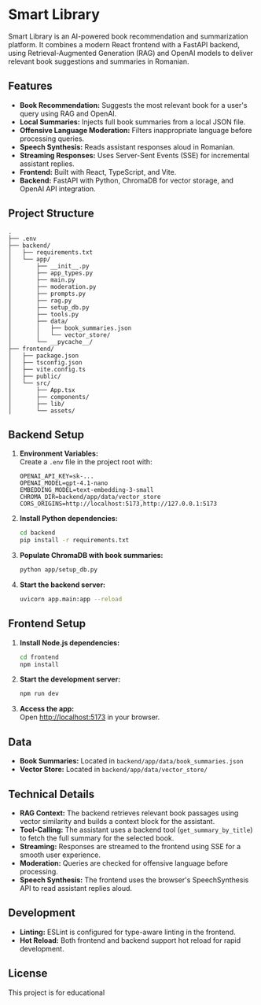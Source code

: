 # Smart Library

Smart Library is an AI-powered book recommendation and summarization platform. It combines a modern React frontend with a FastAPI backend, using Retrieval-Augmented Generation (RAG) and OpenAI models to deliver relevant book suggestions and summaries in Romanian.

## Features

- **Book Recommendation:** Suggests the most relevant book for a user's query using RAG and OpenAI.
- **Local Summaries:** Injects full book summaries from a local JSON file.
- **Offensive Language Moderation:** Filters inappropriate language before processing queries.
- **Speech Synthesis:** Reads assistant responses aloud in Romanian.
- **Streaming Responses:** Uses Server-Sent Events (SSE) for incremental assistant replies.
- **Frontend:** Built with React, TypeScript, and Vite.
- **Backend:** FastAPI with Python, ChromaDB for vector storage, and OpenAI API integration.

## Project Structure

```
.
├── .env
├── backend/
│   ├── requirements.txt
│   └── app/
│       ├── __init__.py
│       ├── app_types.py
│       ├── main.py
│       ├── moderation.py
│       ├── prompts.py
│       ├── rag.py
│       ├── setup_db.py
│       ├── tools.py
│       ├── data/
│       │   ├── book_summaries.json
│       │   └── vector_store/
│       └── __pycache__/
├── frontend/
│   ├── package.json
│   ├── tsconfig.json
│   ├── vite.config.ts
│   ├── public/
│   └── src/
│       ├── App.tsx
│       ├── components/
│       ├── lib/
│       └── assets/
```

## Backend Setup

1. **Environment Variables:**  
   Create a `.env` file in the project root with:
   ```
   OPENAI_API_KEY=sk-...
   OPENAI_MODEL=gpt-4.1-nano
   EMBEDDING_MODEL=text-embedding-3-small
   CHROMA_DIR=backend/app/data/vector_store
   CORS_ORIGINS=http://localhost:5173,http://127.0.0.1:5173
   ```

2. **Install Python dependencies:**
   ```sh
   cd backend
   pip install -r requirements.txt
   ```

3. **Populate ChromaDB with book summaries:**
   ```sh
   python app/setup_db.py
   ```

4. **Start the backend server:**
   ```sh
   uvicorn app.main:app --reload
   ```

## Frontend Setup

1. **Install Node.js dependencies:**
   ```sh
   cd frontend
   npm install
   ```

2. **Start the development server:**
   ```sh
   npm run dev
   ```

3. **Access the app:**  
   Open [http://localhost:5173](http://localhost:5173) in your browser.

## Data

- **Book Summaries:** Located in `backend/app/data/book_summaries.json`
- **Vector Store:** Located in `backend/app/data/vector_store/`

## Technical Details

- **RAG Context:** The backend retrieves relevant book passages using vector similarity and builds a context block for the assistant.
- **Tool-Calling:** The assistant uses a backend tool (`get_summary_by_title`) to fetch the full summary for the selected book.
- **Streaming:** Responses are streamed to the frontend using SSE for a smooth user experience.
- **Moderation:** Queries are checked for offensive language before processing.
- **Speech Synthesis:** The frontend uses the browser's SpeechSynthesis API to read assistant replies aloud.

## Development

- **Linting:** ESLint is configured for type-aware linting in the frontend.
- **Hot Reload:** Both frontend and backend support hot reload for rapid development.

## License

This project is for educational